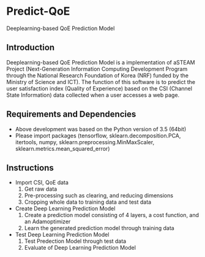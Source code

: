 # Predict-QoE
Deeplearning-based QoE Prediction Model

## Introduction

Deeplearning-based QoE Prediction Model is a implementation of aSTEAM Project (Next-Generation Information Computing Development Program through the National Research Foundation of Korea (NRF) funded by the Ministry of Science and ICT). The function of this software is to predict the user satisfaction index (Quality of Experience) based on the CSI (Channel State Information) data collected when a user accesses a web page.

## Requirements and Dependencies
* Above development was based on the Python version of 3.5 (64bit)
* Please import packages (tensorflow, sklearn.decomposition.PCA, itertools, numpy, sklearn.preprocessing.MinMaxScaler, sklearn.metrics.mean_squared_error)

## Instructions
* Import CSI, QoE data
  1. Get raw data
  2. Pre-processing such as clearing, and reducing dimensions
  3. Cropping whole data to training data and test data
* Create Deep Learning Prediction Model
  1. Create a prediction model consisting of 4 layers, a cost function, and an Adamoptimizer
  2. Learn the generated prediction model through training data
* Test Deep Learning Prediction Model
  1. Test Predection Model through test data
  2. Evaluate of Deep Learning Prediction Model
